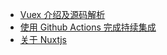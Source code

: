 - [Vuex 介绍及源码解析](https://what-is-fe.licop.cn/framework/Vue/Vuex%20%E4%BB%8B%E7%BB%8D%E5%8F%8A%E6%BA%90%E7%A0%81%E8%A7%A3%E6%9E%90.html)
- [使用 Github Actions 完成持续集成](https://what-is-fe.licop.cn/development-process/CI-CD/%E4%BD%BF%E7%94%A8%20Github%20Actions%20%E5%AE%8C%E6%88%90%E6%8C%81%E7%BB%AD%E9%9B%86%E6%88%90.html)
- [关于 Nuxtjs](https://what-is-fe.licop.cn/server/ssr/%E5%85%B3%E4%BA%8E%20Nuxtjs.html#nuxtjs-%E4%BB%8B%E7%BB%8D)
